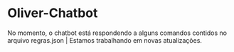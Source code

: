 # Oliver-Chatbot

No momento, o chatbot está respondendo a alguns comandos contidos no arquivo regras.json | 
Estamos trabalhando em novas atualizações.
